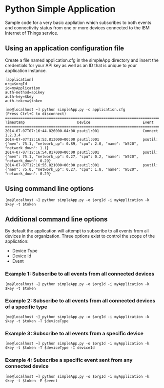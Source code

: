 # Python Simple Application
Sample code for a very basic appliation which subscribes to both events and connectivity status from one or more devices connected to the IBM Internet of Things service.

## Using an application configuration file
Create a file named application.cfg in the simpleApp directory and insert the credentials for your API key as well as an ID that is unique to your application instance.
```
[application]
org=$orgId
id=myApplication
auth-method=apikey
auth-key=$key
auth-token=$token
```

```
[me@localhost ~] python simpleApp.py -c application.cfg
(Press Ctrl+C to disconnect)
=============================================================================
Timestamp                        Device                        Event
=============================================================================
2014-07-07T07:16:44.826000-04:00 psutil:001                    Connect 1.2.3.4
2014-07-07T12:16:53.813000+00:00 psutil:001                    psutil: {"mem": 75.1, "network_up": 0.89, "cpu": 2.0, "name": "W520", "network_down": 1.1}
2014-07-07T12:16:54.817000+00:00 psutil:001                    psutil: {"mem": 75.1, "network_up": 0.27, "cpu": 0.2, "name": "W520", "network_down": 0.29}
2014-07-07T12:16:55.821000+00:00 psutil:001                    psutil: {"mem": 75.0, "network_up": 0.27, "cpu": 1.8, "name": "W520", "network_down": 0.29}
```

## Using command line options
```
[me@localhost ~] python simpleApp.py -o $orgId -i myApplication -k $key -t $token
```

## Additional command line options
By default the application will attempt to subscribe to all events from all devices in the organization.  Three options exist to control the scope of the application:
 * Device Type
 * Device Id
 * Event

### Example 1: Subscribe to all events from all connected devices
```
[me@localhost ~] python simpleApp.py -o $orgId -i myApplication -k $key -t $token
```

### Example 2: Subscribe to all events from all connected devices of a specific type
```
[me@localhost ~] python simpleApp.py -o $orgId -i myApplication -k $key -t $token -T $deviceType
```

### Example 3: Subscribe to all events from a specific device
```
[me@localhost ~] python simpleApp.py -o $orgId -i myApplication -k $key -t $token -T $deviceType -I deviceId
```

### Example 4: Subscribe a specific event sent from any connected device
```
[me@localhost ~] python simpleApp.py -o $orgId -i myApplication -k $key -t $token -E $event
```
